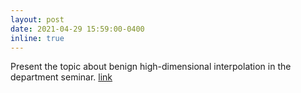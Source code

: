 ```yaml
---
layout: post
date: 2021-04-29 15:59:00-0400
inline: true
---
```


Present the topic about benign high-dimensional interpolation in the department seminar. [link](assets/pdf/presentation_Libin_LIang.pdf)
